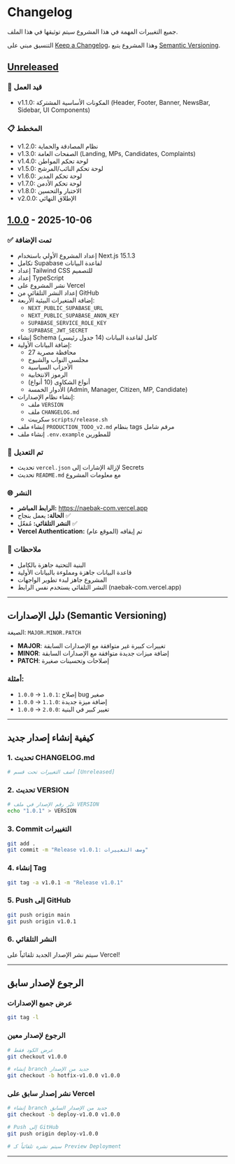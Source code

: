 # Changelog

جميع التغييرات المهمة في هذا المشروع سيتم توثيقها في هذا الملف.

التنسيق مبني على [Keep a Changelog](https://keepachangelog.com/ar/1.0.0/)،
وهذا المشروع يتبع [Semantic Versioning](https://semver.org/lang/ar/).

## [Unreleased]

### 🚧 قيد العمل
- v1.1.0: المكونات الأساسية المشتركة (Header, Footer, Banner, NewsBar, Sidebar, UI Components)

### 📋 المخطط
- v1.2.0: نظام المصادقة والحماية
- v1.3.0: الصفحات العامة (Landing, MPs, Candidates, Complaints)
- v1.4.0: لوحة تحكم المواطن
- v1.5.0: لوحة تحكم النائب/المرشح
- v1.6.0: لوحة تحكم المدير
- v1.7.0: لوحة تحكم الأدمن
- v1.8.0: الاختبار والتحسين
- v2.0.0: الإطلاق النهائي

## [1.0.0] - 2025-10-06

### ✅ تمت الإضافة
- إعداد المشروع الأولي باستخدام Next.js 15.1.3
- تكامل Supabase لقاعدة البيانات
- إعداد Tailwind CSS للتصميم
- إعداد TypeScript
- نشر المشروع على Vercel
- إعداد النشر التلقائي من GitHub
- إضافة المتغيرات البيئية الأربعة:
  - `NEXT_PUBLIC_SUPABASE_URL`
  - `NEXT_PUBLIC_SUPABASE_ANON_KEY`
  - `SUPABASE_SERVICE_ROLE_KEY`
  - `SUPABASE_JWT_SECRET`
- إنشاء Schema كامل لقاعدة البيانات (14 جدول رئيسي)
- إضافة البيانات الأولية:
  - 27 محافظة مصرية
  - مجلسي النواب والشيوخ
  - الأحزاب السياسية
  - الرموز الانتخابية
  - أنواع الشكاوى (10 أنواع)
  - الأدوار الخمسة (Admin, Manager, Citizen, MP, Candidate)
- إنشاء نظام الإصدارات:
  - ملف `VERSION`
  - ملف `CHANGELOG.md`
  - سكريبت `scripts/release.sh`
- إنشاء ملف `PRODUCTION_TODO_v2.md` بنظام tags مرقم شامل
- إنشاء ملف `.env.example` للمطورين

### 🔧 تم التعديل
- تحديث `vercel.json` لإزالة الإشارات إلى Secrets
- تحديث `README.md` مع معلومات المشروع

### 🌐 النشر
- **الرابط المباشر:** https://naebak-com.vercel.app
- **الحالة:** يعمل بنجاح ✅
- **النشر التلقائي:** مُفعّل ✅
- **Vercel Authentication:** تم إيقافه (الموقع عام)

### 📝 ملاحظات
- البنية التحتية جاهزة بالكامل
- قاعدة البيانات جاهزة ومملوءة بالبيانات الأولية
- المشروع جاهز لبدء تطوير الواجهات
- النشر التلقائي يستخدم نفس الرابط (naebak-com.vercel.app)

---

## دليل الإصدارات (Semantic Versioning)

الصيغة: `MAJOR.MINOR.PATCH`

- **MAJOR**: تغييرات كبيرة غير متوافقة مع الإصدارات السابقة
- **MINOR**: إضافة ميزات جديدة متوافقة مع الإصدارات السابقة
- **PATCH**: إصلاحات وتحسينات صغيرة

### أمثلة:
- `1.0.0` → `1.0.1`: إصلاح bug صغير
- `1.0.0` → `1.1.0`: إضافة ميزة جديدة
- `1.0.0` → `2.0.0`: تغيير كبير في البنية

---

## كيفية إنشاء إصدار جديد

### 1. تحديث CHANGELOG.md
```bash
# أضف التغييرات تحت قسم [Unreleased]
```

### 2. تحديث VERSION
```bash
# غيّر رقم الإصدار في ملف VERSION
echo "1.0.1" > VERSION
```

### 3. Commit التغييرات
```bash
git add .
git commit -m "Release v1.0.1: وصف التغييرات"
```

### 4. إنشاء Tag
```bash
git tag -a v1.0.1 -m "Release v1.0.1"
```

### 5. Push إلى GitHub
```bash
git push origin main
git push origin v1.0.1
```

### 6. النشر التلقائي
سيتم نشر الإصدار الجديد تلقائياً على Vercel!

---

## الرجوع لإصدار سابق

### عرض جميع الإصدارات
```bash
git tag -l
```

### الرجوع لإصدار معين
```bash
# عرض الكود فقط
git checkout v1.0.0

# إنشاء branch جديد من الإصدار
git checkout -b hotfix-v1.0.0 v1.0.0
```

### نشر إصدار سابق على Vercel
```bash
# إنشاء branch جديد من الإصدار السابق
git checkout -b deploy-v1.0.0 v1.0.0

# Push إلى GitHub
git push origin deploy-v1.0.0

# سيتم نشره تلقائياً كـ Preview Deployment
```

---

[Unreleased]: https://github.com/egyptofrance/naebak-app/compare/v1.0.0...HEAD
[1.0.0]: https://github.com/egyptofrance/naebak-app/releases/tag/v1.0.0
